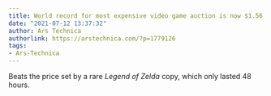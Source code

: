 ```yaml
---
title: World record for most expensive video game auction is now $1.56 million [Updated]
date: "2021-07-12 13:37:32"
author: Ars Technica
authorlink: https://arstechnica.com/?p=1779126
tags:
- Ars-Technica
---
```

Beats the price set by a rare <em>Legend of Zelda</em> copy, which only lasted 48 hours.